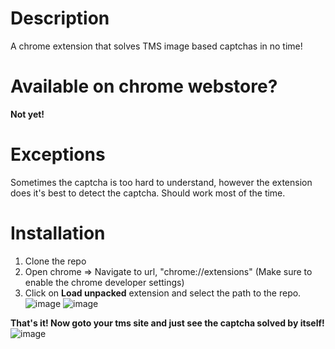 # Description
A chrome extension that solves TMS image based captchas in no time!

# Available on chrome webstore?
**Not yet!**

# Exceptions
Sometimes the captcha is too hard to understand, however the extension does it's best to detect the captcha.
Should work most of the time.

# Installation
1. Clone the repo
2. Open chrome => Navigate to url, "chrome://extensions" (Make sure to enable the chrome developer settings)
3. Click on **Load unpacked** extension and select the path to the repo.
![image](https://user-images.githubusercontent.com/39849021/146515107-81b5f41d-a766-4f63-a24b-de9a31396e5f.png)
![image](https://user-images.githubusercontent.com/39849021/146514649-f597d6ba-9370-4853-8146-3aa0b7a4726a.png)

**That's it! Now goto your tms site and just see the captcha solved by itself!**
![image](https://user-images.githubusercontent.com/39849021/146515424-2b4a5f95-6f78-4c10-bf5e-44774b5a4bfc.png)

